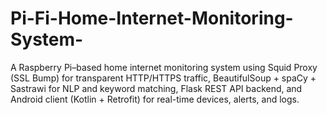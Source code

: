 # Pi-Fi-Home-Internet-Monitoring-System-
A Raspberry Pi–based home internet monitoring system using Squid Proxy (SSL Bump) for transparent HTTP/HTTPS traffic, BeautifulSoup + spaCy + Sastrawi for NLP and keyword matching, Flask REST API backend, and Android client (Kotlin + Retrofit) for real-time devices, alerts, and logs.
